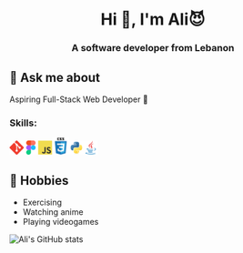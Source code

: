 <h1 align="center">Hi 👋, I'm Ali😈</h1>
<h3 align="center">A software developer from Lebanon</h3>

## 💬 Ask me about
Aspiring Full-Stack Web Developer 🚀

<h3 align="left">Skills:</h3>
<p><img src="https://github.com/Ali-H-Hassan/Ali-H-Hassan/blob/main/git-original.svg" width="25" /><img src="https://github.com/Ali-H-Hassan/Ali-H-Hassan/blob/main/figma-original.svg" width="25" /><img src="https://github.com/Ali-H-Hassan/Ali-H-Hassan/blob/main/javascript-original.svg"  width="25"/><img src="https://github.com/Ali-H-Hassan/Ali-H-Hassan/blob/main/css3-original-wordmark.svg" width="30" /><img src="https://github.com/Ali-H-Hassan/Ali-H-Hassan/blob/main/python-original.svg" width="25"/><img src="https://github.com/Ali-H-Hassan/Ali-H-Hassan/blob/main/java-original.svg" width="25" /></p>


## 📅 Hobbies
- Exercising 
- Watching anime
- Playing videogames
  


![Ali's GitHub stats](https://github-readme-stats.vercel.app/api?username=Ali-H-Hassan&theme=dark&show_icons=true)

